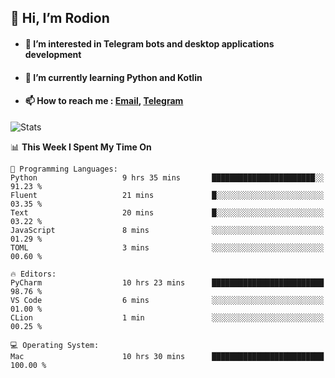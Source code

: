 ## 👋 Hi, I’m Rodion
- #### 👀 I’m interested in Telegram bots and desktop applications development
- #### 🌱 I’m currently learning Python and Kotlin
- #### 📫 How to reach me : [Email](mailto:me@lavn.ml), [Telegram](https://t.me/rodion_gudz)

![Stats](https://github-readme-stats.vercel.app/api?username=rodion-gudz&show_icons=true&theme=github_dark&hide_border=true&hide=issues&count_private=true&layout=compact)


<!--START_SECTION:waka-->
📊 **This Week I Spent My Time On** 

```text
💬 Programming Languages: 
Python                   9 hrs 35 mins       ███████████████████████░░   91.23 % 
Fluent                   21 mins             █░░░░░░░░░░░░░░░░░░░░░░░░   03.35 % 
Text                     20 mins             █░░░░░░░░░░░░░░░░░░░░░░░░   03.22 % 
JavaScript               8 mins              ░░░░░░░░░░░░░░░░░░░░░░░░░   01.29 % 
TOML                     3 mins              ░░░░░░░░░░░░░░░░░░░░░░░░░   00.60 % 

🔥 Editors: 
PyCharm                  10 hrs 23 mins      █████████████████████████   98.76 % 
VS Code                  6 mins              ░░░░░░░░░░░░░░░░░░░░░░░░░   01.00 % 
CLion                    1 min               ░░░░░░░░░░░░░░░░░░░░░░░░░   00.25 % 

💻 Operating System: 
Mac                      10 hrs 30 mins      █████████████████████████   100.00 % 
```


<!--END_SECTION:waka-->
